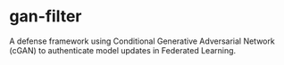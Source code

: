 # gan-filter
A defense framework using Conditional Generative Adversarial Network (cGAN) to authenticate model updates in Federated Learning.
